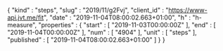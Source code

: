 {
  "kind" : "steps",
  "slug" : "2019/11/g2Fvj",
  "client_id" : "https://www-api.jvt.me/fit",
  "date" : "2019-11-04T08:00:02.663+01:00",
  "h" : "h-measure",
  "properties" : {
    "start" : [ "2019-11-03T00:00:00Z" ],
    "end" : [ "2019-11-04T00:00:00Z" ],
    "num" : [ "4904" ],
    "unit" : [ "steps" ],
    "published" : [ "2019-11-04T08:00:02.663+01:00" ]
  }
}

